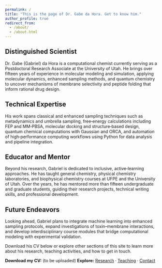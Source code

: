 ```yaml
---
permalink: /
title: "This is the page of Dr. Gabe da Hora. Get to know him."
author_profile: true
redirect_from: 
  - /about/
  - /about.html
---
```


## Distinguished Scientist
Dr. Gabe (Gabriel) da Hora is a computational chemist currently serving as a Postdoctoral Research Associate at the University of Utah. He brings over fifteen years of experience in molecular modeling and simulation, applying molecular dynamics, enhanced sampling methods, and quantum chemistry to uncover mechanisms of membrane selectivity and peptide folding that inform rational drug design.

## Technical Expertise
His work spans classical and enhanced sampling techniques such as metadynamics and umbrella sampling, free‐energy calculations including FEP and MM‐PBSA, molecular docking and structure‐based design, quantum chemical computations with Gaussian and ORCA, and automation of high‐performance computing workflows using Python for data analysis and pipeline integration.

## Educator and Mentor
Beyond his research, Gabriel is dedicated to inclusive, active‐learning approaches. He has taught general chemistry, physical chemistry laboratories, and biophysical chemistry courses at UFPE and the University of Utah. Over the years, he has mentored more than fifteen undergraduate and graduate students, guiding their research projects, technical writing skills, and professional development.

## Future Endeavors
Looking ahead, Gabriel plans to integrate machine learning into enhanced sampling protocols, expand investigations of toxin–membrane interactions, and develop interdisciplinary course modules that bridge computational modeling with experimental validation.

Download his CV below or explore other sections of this site to learn more about his research, teaching activities, and how to get in touch.

**Download my CV:** (to be uploaded)
**Explore:** [Research](/research/) · [Teaching](/teaching/) · [Contact](/contact/)

